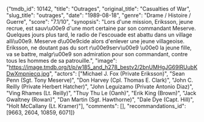 {"tmdb_id": 10142, "title": "Outrages", "original_title": "Casualties of War", "slug_title": "outrages", "date": "1989-08-18", "genre": "Drame / Histoire / Guerre", "score": "7.1/10", "synopsis": "Lors d'une mission, Eriksson, jeune recrue, est sauv\u00e9 d'une mort certaine par son commandant Meserve. Quelques jours plus tard, le radio de l'escouade est abattu dans un village alli\u00e9. Meserve d\u00e9cide alors d'enlever une jeune villageoise. Eriksson, ne doutant pas du sort r\u00e9serv\u00e9 \u00e0 la jeune fille, va se battre, malgr\u00e9 son admiration pour son commandant, contre tous les hommes de sa patrouille.", "image": "https://image.tmdb.org/t/p/w185_and_h278_bestv2/2bnUMHgJG69lRUubKDwXmpniecq.jpg", "actors": ["Michael J. Fox (Private Eriksson)", "Sean Penn (Sgt. Tony Meserve)", "Don Harvey (Cpl. Thomas E. Clark)", "John C. Reilly (Private Herbert Hatcher)", "John Leguizamo (Private Antonio Diaz)", "Ving Rhames (Lt. Reilly)", "Thuy Thu Le (Oanh)", "Erik King (Brown)", "Jack Gwaltney (Rowan)", "Dan Martin (Sgt. Hawthorne)", "Dale Dye (Capt. Hill)", "Holt McCallany (Lt. Kramer)"], "comments": [], "recommandations_id": [9663, 2604, 10859, 6071]}